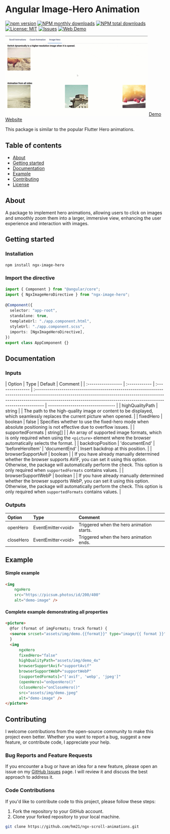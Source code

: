 <h1>Angular Image-Hero Animation</h1>

<div>

[![npm version](https://badge.fury.io/js/ngx-image-hero.svg)](https://badge.fury.io/js/ngx-image-hero)
[![NPM monthly downloads](https://img.shields.io/npm/dm/ngx-image-hero.svg)](https://badge.fury.io/js/ngx-image-hero)
[![NPM total downloads](https://img.shields.io/npm/dt/ngx-image-hero.svg)](https://badge.fury.io/js/ngx-image-hero)
[![License: MIT](https://img.shields.io/badge/License-MIT-yellow.svg)](https://opensource.org/licenses/MIT)
[![Issues](https://img.shields.io/github/issues/hm21/ngx-image-hero)](https://github.com/hm21/ngx-image-hero/issues)
[![Web Demo](https://img.shields.io/badge/web-demo---?&color=0f7dff)](https://ngx-hm21.web.app/image-hero)

</div>

<img src="https://github.com/hm21/ngx-image-hero/blob/master/assets/showcase.gif?raw=true" width=450 />

<a href="https://ngx-hm21.web.app/image-hero">
      Demo Website
</a>

<br/>

This package is similar to the popular Flutter Hero animations.

## Table of contents

- [About](#about)
- [Getting started](#getting-started)
- [Documentation](#documentation)
- [Example](#example)
- [Contributing](#contributing)
- [License](LICENSE)

## About

A package to implement hero animations, allowing users to click on images and smoothly zoom them into a larger, immersive view, enhancing the user experience and interaction with images.

## Getting started

### Installation

```sh
npm install ngx-image-hero
```

### Import the directive

```typescript
import { Component } from "@angular/core";
import { NgxImageHeroDirective } from "ngx-image-hero";

@Component({
  selector: "app-root",
  standalone: true,
  templateUrl: "./app.component.html",
  styleUrl: "./app.component.scss",
  imports: [NgxImageHeroDirective],
})
export class AppComponent {}
```

<h2>Documentation</h2>

### Inputs

| Option             | Type          | Default          | Comment                                                                                                                                                                                                                                         |
| :----------------- | :------------ | :--------------- | :---------------------------------------------------------------------------------------------------------------------------------------------------------------------------------------------------------------------------------------------- | --------------------------------- |
| highQualityPath    | string        |                  | The path to the high-quality image or content to be displayed, which seamlessly replaces the current picture when opened.                                                                                                                       |
| fixedHero          | boolean       | false            | Specifies whether to use the fixed-hero mode when absolute positioning is not effective due to overflow issues.                                                                                                                                 |
| supportedFormats   | string[]      |                  | An array of supported image formats, which is only required when using the `<picture>` element where the browser automatically selects the format.                                                                                              |
| backdropPosition   | 'documentEnd' | 'beforeHeroItem' | 'documentEnd'                                                                                                                                                                                                                                   | Insert backdrop at this position. |
| browserSupportAvif | boolean       |                  | If you have already manually determined whether the browser supports AVIF, you can set it using this option. Otherwise, the package will automatically perform the check. This option is only required when `supportedFormats` contains values. |
| browserSupportWebP | boolean       |                  | If you have already manually determined whether the browser supports WebP, you can set it using this option. Otherwise, the package will automatically perform the check. This option is only required when `supportedFormats` contains values. |

### Outputs

| Option    | Type                 | Comment                                   |
| :-------- | :------------------- | :---------------------------------------- |
| openHero  | EventEmitter\<void\> | Triggered when the hero animation starts. |
| closeHero | EventEmitter\<void\> | Triggered when the hero animation ends.   |

<h2>Example</h2>

#### Simple example

```html
<img 
    ngxHero 
    src="https://picsum.photos/id/200/400" 
    alt="demo-image" />
```

#### Complete example demonstrating all properties

```html
<picture>
  @for (format of imgFormats; track format) {
  <source srcset="assets/img/demo.{{format}}" type="image/{{ format }}" />
  }
  <img 
      ngxHero 
      fixedHero="false" 
      highQualityPath="assets/img/demo_4x" 
      browserSupportAvif="supportAvif" 
      browserSupportWebP="supportWebP" 
      [supportedFormats]="['avif', 'webp', 'jpeg']" 
      (openHero)="onOpenHero()"
      (closeHero)="onCloseHero()" 
      src="assets/img/demo.jpeg" 
      alt="demo-image" />
</picture>
```

## Contributing

I welcome contributions from the open-source community to make this project even better. Whether you want to report a bug, suggest a new feature, or contribute code, I appreciate your help.

### Bug Reports and Feature Requests

If you encounter a bug or have an idea for a new feature, please open an issue on my [GitHub Issues](https://github.com/hm21/ngx-image-hero/issues) page. I will review it and discuss the best approach to address it.

### Code Contributions

If you'd like to contribute code to this project, please follow these steps:

1. Fork the repository to your GitHub account.
2. Clone your forked repository to your local machine.

```bash
git clone https://github.com/hm21/ngx-scroll-animations.git
```
